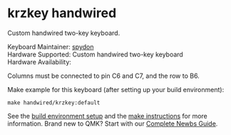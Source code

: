 # krzkey handwired

Custom handwired two-key keyboard.

Keyboard Maintainer: [spydon](https://github.com/spydon)  
Hardware Supported: Custom handwired two-key keyboard  
Hardware Availability:

Columns must be connected to pin C6 and C7, and the row to B6. 

Make example for this keyboard (after setting up your build environment):

    make handwired/krzkey:default

See the [build environment setup](https://docs.qmk.fm/#/getting_started_build_tools) and the [make instructions](https://docs.qmk.fm/#/getting_started_make_guide) for more information. Brand new to QMK? Start with our [Complete Newbs Guide](https://docs.qmk.fm/#/newbs).

